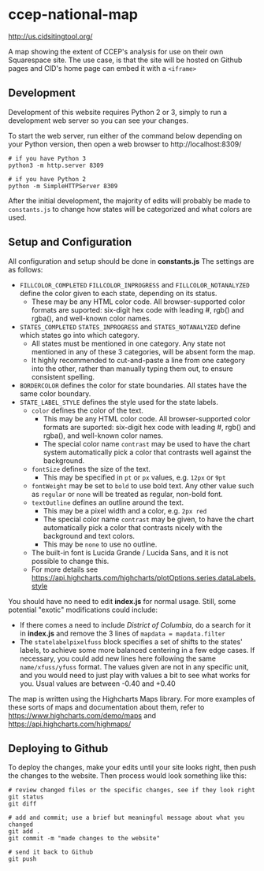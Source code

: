 # ccep-national-map

http://us.cidsitingtool.org/

A map showing the extent of CCEP's analysis for use on their own Squarespace site. The use case, is that the site will be hosted on Github pages and CID's home page can embed it with a `<iframe>`


## Development

Development of this website requires Python 2 or 3, simply to run a development web server so you can see your changes.

To start the web server, run either of the command below depending on your Python version, then open a web browser to http://localhost:8309/

```
# if you have Python 3
python3 -m http.server 8309

# if you have Python 2
python -m SimpleHTTPServer 8309
```

After the initial development, the majority of edits will probably be made to `constants.js` to change how states will be categorized and what colors are used.


## Setup and Configuration

All configuration and setup should be done in **constants.js** The settings are as follows:
* `FILLCOLOR_COMPLETED` `FILLCOLOR_INPROGRESS` and `FILLCOLOR_NOTANALYZED`  define the color given to each state, depending on its status.
  * These may be any HTML color code. All browser-supported color formats are suported: six-digit hex code with leading #, rgb() and rgba(), and well-known color names.
* `STATES_COMPLETED` `STATES_INPROGRESS` and `STATES_NOTANALYZED` define which states go into which category.
  * All states must be mentioned in one category. Any state not mentioned in any of these 3 categories, will be absent form the map.
  * It highly recommended to cut-and-paste a line from one category into the other, rather than manually typing them out, to ensure consistent spelling.
* `BORDERCOLOR` defines the color for state boundaries. All states have the same color boundary.
* `STATE_LABEL_STYLE` defines the style used for the state labels.
  * `color` defines the color of the text.
    * This may be any HTML color code. All browser-supported color formats are suported: six-digit hex code with leading #, rgb() and rgba(), and well-known color names.
    * The special color name `contrast` may be used to have the chart system automatically pick a color that contrasts well against the background.
  * `fontSize` defines the size of the text.
    * This may be specified in `pt` or `px` values, e.g. `12px` or `9pt`
  * `fontWeight` may be set to `bold` to use bold text. Any other value such as `regular` or `none` will be treated as regular, non-bold font.
  * `textOutline` defines an outline around the text.
    * This may be a pixel width and a color, e.g. `2px red`
    * The special color name `contrast` may be given, to have the chart automatically pick a color that contrasts nicely with the background and text colors.
    * This may be `none` to use no outline.
  * The built-in font is Lucida Grande / Lucida Sans, and it is not possible to change this.
  * For more details see https://api.highcharts.com/highcharts/plotOptions.series.dataLabels.style

You should have no need to edit **index.js** for normal usage. Still, some potential "exotic" modifications could include:
* If there comes a need to include _District of Columbia_, do a search for it in **index.js** and remove the 3 lines of `mapdata = mapdata.filter`
* The `statelabelpixelfuss` block specifies a set of shifts to the states' labels, to achieve some more balanced centering in a few edge cases. If necessary, you could add new lines here following the same `name/xfuss/yfuss` format. The values given are not in any specific unit, and you would need to just play with values a bit to see what works for you. Usual values are between -0.40 and +0.40

The map is written using the Highcharts Maps library. For more examples of these sorts of maps and documentation about them, refer to https://www.highcharts.com/demo/maps and https://api.highcharts.com/highmaps/


## Deploying to Github

To deploy the changes, make your edits  until your site looks right, then push the changes to the website. Then process would look something like this:

```
# review changed files or the specific changes, see if they look right
git status
git diff

# add and commit; use a brief but meaningful message about what you changed
git add .
git commit -m "made changes to the website"

# send it back to Github
git push
```

